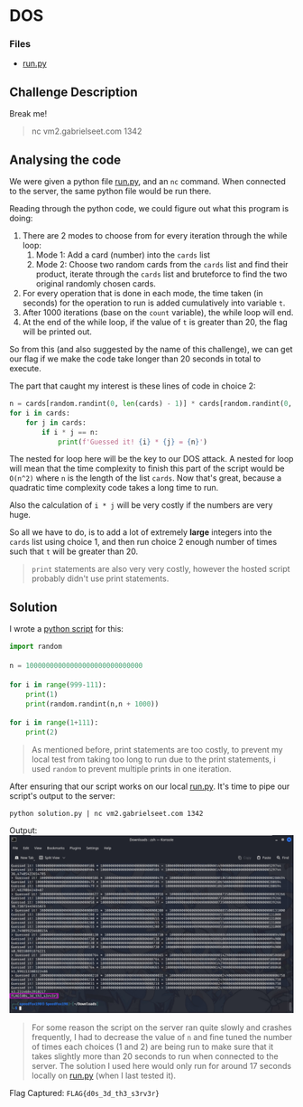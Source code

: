 # DOS

### Files

- [run.py](run.py)

## Challenge Description

Break me!

> nc vm2.gabrielseet.com 1342

## Analysing the code

We were given a python file [run.py](run.py), and an `nc` command. When connected to the server, the same python file would be run there.

Reading through the python code, we could figure out what this program is doing:
1. There are 2 modes to choose from for every iteration through the while loop:
    1. Mode 1: Add a card (number) into the `cards` list
    2. Mode 2: Choose two random cards from the `cards` list and find their product, iterate through the `cards` list and bruteforce to find the two original randomly chosen cards.
2. For every operation that is done in each mode, the time taken (in seconds) for the operation to run is added cumulatively into variable `t`.
3. After 1000 iterations (base on the `count` variable), the while loop will end.
4. At the end of the while loop, if the value of `t` is greater than 20, the flag will be printed out.

So from this (and also suggested by the name of this challenge), we can get our flag if we make the code take longer than 20 seconds in total to execute.

The part that caught my interest is these lines of code in choice 2:
```py
n = cards[random.randint(0, len(cards) - 1)] * cards[random.randint(0, len(cards) - 1)]
for i in cards:
    for j in cards:
        if i * j == n:
            print(f'Guessed it! {i} * {j} = {n}')
```

The nested for loop here will be the key to our DOS attack. A nested for loop will mean that the time complexity to finish this part of the script would be `O(n^2)` where `n` is the length of the list `cards`. Now that's great, because a quadratic time complexity code takes a long time to run.

Also the calculation of `i * j` will be very costly if the numbers are very huge.

So all we have to do, is to add a lot of extremely **large** integers into the `cards` list using choice 1, and then run choice 2 enough number of times such that `t` will be greater than 20.

> `print` statements are also very very costly, however the hosted script probably didn't use print statements.

## Solution

I wrote a [python script](solution.py) for this:
```py
import random

n = 10000000000000000000000000000

for i in range(999-111):
    print(1)
    print(random.randint(n,n + 1000))

for i in range(1+111):
    print(2)
```

> As mentioned before, print statements are too costly, to prevent my local test from taking too long to run due to the print statements, i used `random` to prevent multiple prints in one iteration.

After ensuring that our script works on our local [run.py](run.py). It's time to pipe our script's output to the server:
```
python solution.py | nc vm2.gabrielseet.com 1342
```

Output:  
![screenshot1.jpg](assets/screenshot1.jpg)

> For some reason the script on the server ran quite slowly and crashes frequently, I had to decrease the value of `n` and fine tuned the number of times each choices (1 and 2) are being run to make sure that it takes slightly more than 20 seconds to run when connected to the server. The solution I used here would only run for around 17 seconds locally on [run.py](run.py) (when I last tested it).

Flag Captured: `FLAG{d0s_3d_th3_s3rv3r}`
